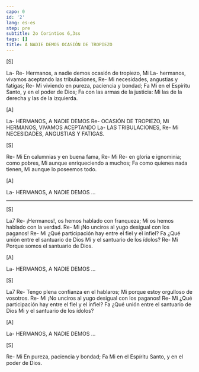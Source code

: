 ```yaml
---
capo: 0
id: '2'
lang: es-es
step: pre
subtitle: 2o Corintios 6,3ss
tags: []
title: A NADIE DEMOS OCASIÓN DE TROPIEZO
---
```


[S]

La-                                   Re-
Hermanos, a nadie demos ocasión de tropiezo,
    Mi                                     La-
hermanos, vivamos aceptando las tribulaciones,
Re-                        Mi
necesidades, angustias y fatigas;
Re-                                Mi
viviendo en pureza, paciencia y bondad;
               Fa                       Mi
en el Espíritu Santo, y en el poder de Dios;
                       Fa
con las armas de la justicia:
                                 Mi
las de la derecha y las de la izquierda.

[A]

La-
HERMANOS, A NADIE DEMOS
               Re-
OCASIÓN DE TROPIEZO,
    Mi
HERMANOS, VIVAMOS ACEPTANDO
            La-
LAS TRIBULACIONES,
Re-                        Mi
NECESIDADES, ANGUSTIAS Y FATIGAS.

[S]

Re-                     Mi
En calumnias y en buena fama,
Re-              Mi           Re-
en gloria e ignominia; como pobres,
                        Mi
aunque enriqueciendo a muchos;
                  Fa
como quienes nada tienen,
                   Mi
aunque lo poseemos todo.

[A]

La-
HERMANOS, A NADIE DEMOS ...

---

[S]

La7                                  Re-
¡Hermanos!, os hemos hablado con franqueza;
                           Mi
os hemos hablado con la verdad.
Re-                                    Mi
¡No unciros al yugo desigual con los paganos!
Re-                                         Mi
¿Qué participación hay entre el fiel y el infiel?
                                  Fa
¿Qué unión entre el santuario de Dios
                      Mi
y el santuario de los ídolos?
Re-                           Mi
Porque somos el santuario de Dios.

[A]

La-
HERMANOS, A NADIE DEMOS ...

[S]

La7                            Re-
Tengo plena confianza en el hablaros;
                            Mi
porque estoy orgulloso de vosotros.
Re-                                    Mi
¡No unciros al yugo desigual con los paganos!
Re-                                         Mi
¿Qué participación hay entre el fiel y el infiel?
                                  Fa
¿Qué unión entre el santuario de Dios
                      Mi
y el santuario de los ídolos?

[A]

La-
HERMANOS, A NADIE DEMOS ...

[S]

Re-                        Mi
En pureza, paciencia y bondad;
               Fa                       Mi
en el Espíritu Santo, y en el poder de Dios.
